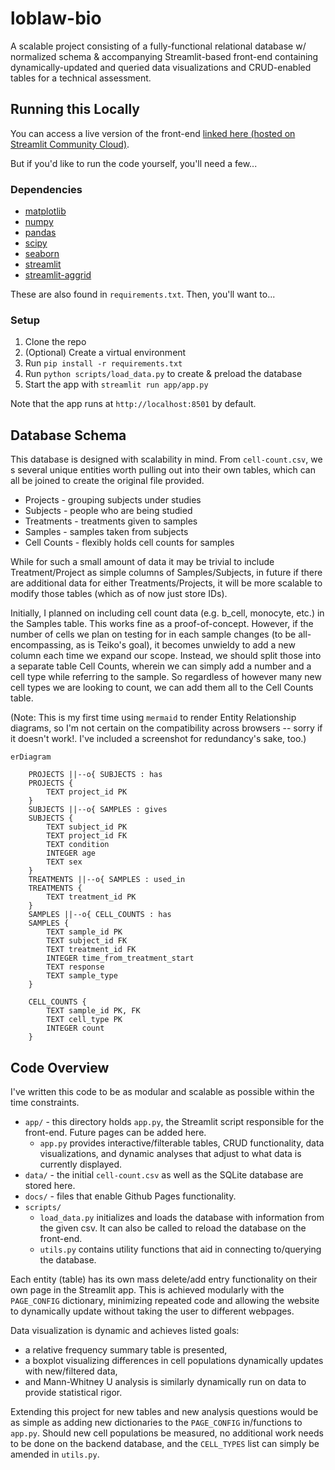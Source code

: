 # loblaw-bio

A scalable project consisting of a fully-functional relational database w/ normalized schema & accompanying Streamlit-based front-end containing dynamically-updated and queried data visualizations and CRUD-enabled tables for a technical assessment.

## Running this Locally

You can access a live version of the front-end [linked here (hosted on Streamlit Community Cloud)](https://liaoxmichael-loblaw-bio-appapp-fwecnm.streamlit.app/).

But if you'd like to run the code yourself, you'll need a few...

### Dependencies

* [matplotlib](https://matplotlib.org/)
* [numpy](https://numpy.org)
* [pandas](https://pandas.pydata.org/)
* [scipy](https://scipy.org/)
* [seaborn](https://seaborn.pydata.org/)
* [streamlit](https://streamlit.io/)
* [streamlit-aggrid](https://www.ag-grid.com/)

These are also found in `requirements.txt`. Then, you'll want to...

### Setup

1. Clone the repo
2. (Optional) Create a virtual environment
3. Run `pip install -r requirements.txt`
4. Run `python scripts/load_data.py` to create & preload the database
5. Start the app with `streamlit run app/app.py`

Note that the app runs at `http://localhost:8501` by default.

## Database Schema

This database is designed with scalability in mind. From `cell-count.csv`, we s several unique entities worth pulling out into their own tables, which can all be joined to create the original file provided.

* Projects - grouping subjects under studies
* Subjects - people who are being studied
* Treatments - treatments given to samples
* Samples - samples taken from subjects
* Cell Counts - flexibly holds cell counts for samples

While for such a small amount of data it may be trivial to include Treatment/Project as simple columns of Samples/Subjects, in future if there are additional data for either Treatments/Projects, it will be more scalable to modify those tables (which as of now just store IDs).

Initially, I planned on including cell count data (e.g. b_cell, monocyte, etc.) in the Samples table. This works fine as a proof-of-concept. However, if the number of cells we plan on testing for in each sample changes (to be all-encompassing, as is Teiko's goal), it becomes unwieldy to add a new column each time we expand our scope. Instead, we should split those into a separate table Cell Counts, wherein we can simply add a number and a cell type while referring to the sample. So regardless of however many new cell types we are looking to count, we can add them all to the Cell Counts table.

(Note: This is my first time using `mermaid` to render Entity Relationship diagrams, so I'm not certain on the compatibility across browsers -- sorry if it doesn't work!. I've included a screenshot for redundancy's sake, too.)

```mermaid
erDiagram

    PROJECTS ||--o{ SUBJECTS : has
    PROJECTS {
        TEXT project_id PK
    }
    SUBJECTS ||--o{ SAMPLES : gives
    SUBJECTS {
        TEXT subject_id PK
        TEXT project_id FK
        TEXT condition
        INTEGER age
        TEXT sex
    }
    TREATMENTS ||--o{ SAMPLES : used_in
    TREATMENTS {
        TEXT treatment_id PK
    }
    SAMPLES ||--o{ CELL_COUNTS : has
    SAMPLES {
        TEXT sample_id PK
        TEXT subject_id FK
        TEXT treatment_id FK
        INTEGER time_from_treatment_start
        TEXT response
        TEXT sample_type
    }

    CELL_COUNTS {
        TEXT sample_id PK, FK
        TEXT cell_type PK
        INTEGER count
    }

```

## Code Overview

I've written this code to be as modular and scalable as possible within the time constraints.

* `app/` - this directory holds `app.py`, the Streamlit script responsible for the front-end. Future pages can be added here.
  * `app.py` provides interactive/filterable tables, CRUD functionality, data visualizations, and dynamic analyses that adjust to what data is currently displayed.
* `data/` - the initial `cell-count.csv` as well as the SQLite database are stored here.
* `docs/` - files that enable Github Pages functionality.
* `scripts/`
  * `load_data.py` initializes and loads the database with information from the given csv. It can also be called to reload the database on the front-end.
  * `utils.py` contains utility functions that aid in connecting to/querying the database.

Each entity (table) has its own mass delete/add entry functionality on their own page in the Streamlit app. This is achieved modularly with the `PAGE_CONFIG` dictionary, minimizing repeated code and allowing the website to dynamically update without taking the user to different webpages.

Data visualization is dynamic and achieves listed goals:

* a relative frequency summary table is presented,
* a boxplot visualizing differences in cell populations dynamically updates with new/filtered data,
* and Mann-Whitney U analysis is similarly dynamically run on data to provide statistical rigor.

Extending this project for new tables and new analysis questions would be as simple as adding new dictionaries to the `PAGE_CONFIG` in/functions to `app.py`. Should new cell populations be measured, no additional work needs to be done on the backend database, and the `CELL_TYPES` list can simply be amended in `utils.py`.
